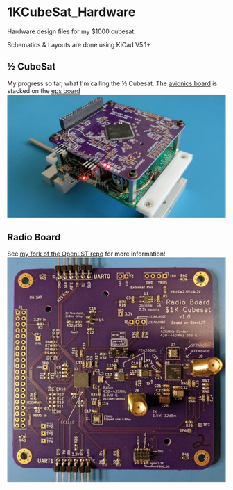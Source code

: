 # 1KCubeSat_Hardware

Hardware design files for my $1000 cubesat.

Schematics & Layouts are done using KiCad V5.1+

## ½ CubeSat

My progress so far, what I'm calling the ½ Cubesat. The [avionics board](avionics_board) is stacked on the [eps board](eps_board)
![½ Cubesat Hardware](pictures/one_half_stack.jpg)

## Radio Board

See [my fork of the OpenLST repo](https://github.com/rgw3d/openlst-hw/tree/1kcubesat-updates) for more information!
![1KCubesat RadioBoard V1](openlst-hw/images/1kcubesat_radioboard_v1_front.jpg)
